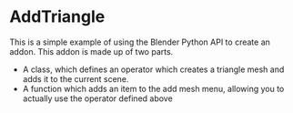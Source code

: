 # AddTriangle

This is a simple example of using the Blender Python API to create an
addon. This addon is made up of two parts.

- A class, which defines an operator which creates a triangle mesh and
  adds it to the current scene.
- A function which adds an item to the add mesh menu, allowing you to
  actually use the operator defined above

